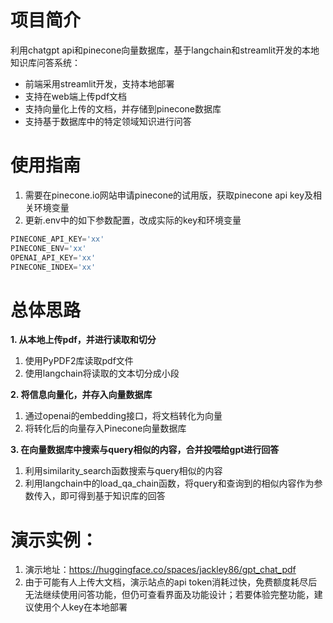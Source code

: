# 项目简介
利用chatgpt api和pinecone向量数据库，基于langchain和streamlit开发的本地知识库问答系统：
- 前端采用streamlit开发，支持本地部署
- 支持在web端上传pdf文档
- 支持向量化上传的文档，并存储到pinecone数据库
- 支持基于数据库中的特定领域知识进行问答

# 使用指南
1. 需要在pinecone.io网站申请pinecone的试用版，获取pinecone api key及相关环境变量
2. 更新.env中的如下参数配置，改成实际的key和环境变量
```python
PINECONE_API_KEY='xx'
PINECONE_ENV='xx'
OPENAI_API_KEY='xx'
PINECONE_INDEX='xx'
```

# 总体思路

**1. 从本地上传pdf，并进行读取和切分**
1. 使用PyPDF2库读取pdf文件
2. 使用langchain将读取的文本切分成小段

**2. 将信息向量化，并存入向量数据库**
1. 通过openai的embedding接口，将文档转化为向量
2. 将转化后的向量存入Pinecone向量数据库

**3. 在向量数据库中搜索与query相似的内容，合并投喂给gpt进行回答**
1. 利用similarity_search函数搜索与query相似的内容
2. 利用langchain中的load_qa_chain函数，将query和查询到的相似内容作为参数传入，即可得到基于知识库的回答

# 演示实例：
1. 演示地址：https://huggingface.co/spaces/jackley86/gpt_chat_pdf
2. 由于可能有人上传大文档，演示站点的api token消耗过快，免费额度耗尽后无法继续使用问答功能，但仍可查看界面及功能设计；若要体验完整功能，建议使用个人key在本地部署